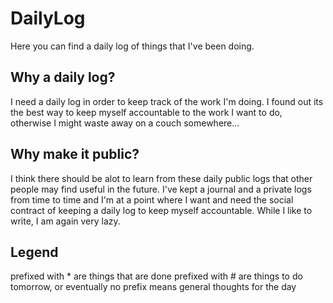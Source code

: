 # DailyLog
Here you can find a daily log of things that I've been doing. 

## Why a daily log?
I need a daily log in order to keep track of the work I'm doing. I found out its the best way to keep myself accountable to the work I want to do, otherwise I might waste away on a couch somewhere...

## Why make it public? 
I think there should be alot to learn from these daily public logs that other people may find useful in the future. I've kept a journal and a private logs from time to time and I'm at a point where I want and need the social contract of keeping a daily log to keep myself accountable. While I like to write, I am again very lazy.

## Legend
prefixed with * are things that are done
prefixed with # are things to do tomorrow, or eventually
no prefix means general thoughts for the day
